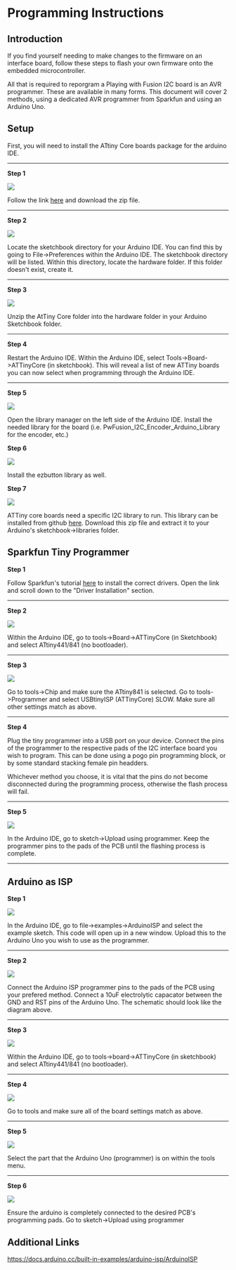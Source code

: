 # Programming Instructions

## Introduction
If you find yourself needing to make changes to the firmware on an interface board, follow these steps to flash your own firmware onto the embedded microcontroller.

All that is required to reporgram a Playing with Fusion I2C board is an AVR programmer. These are available in many forms. This document will cover 2 methods, using a dedicated AVR programmer from Sparkfun and using an Arduino Uno.

## Setup

First, you will need to install the ATtiny Core boards package for the arduino IDE. 

---

**Step 1**

![](images/img_01.png)

Follow the link [here](https://github.com/SpenceKonde/ATTinyCore/tree/v2.0.0-devThis-is-the-head-submit-PRs-against-this) and download the zip file.

---

**Step 2**

![](images/img_02.png)

Locate the sketchbook directory for your Arduino IDE. You can find this by going to File->Preferences within the Arduino IDE. The sketchbook directory will be listed. Within this directory, locate the hardware folder. If this folder doesn't exist, create it.

---

**Step 3**

![](images/img_03.png)

Unzip the AtTiny Core folder into the hardware folder in your Arduino Sketchbook folder.

---

**Step 4**

Restart the Arduino IDE.
Within the Arduino IDE, select Tools->Board->ATTinyCore (in sketchbook). This will reveal a list of new ATTiny boards you can now select when programming through the Arduino IDE.

---

**Step 5**

![](images/img_12.png)

Open the library manager on the left side of the Arduino IDE. Install the needed library for the board (i.e. PwFusion_I2C_Encoder_Arduino_Library for the encoder, etc.)

**Step 6**

![](images/img_14.png)

Install the ezbutton library as well.

**Step 7**

![](images/img_13.png)

ATTiny core boards need a specific I2C library to run. This library can be installed from github [here](https://github.com/orangkucing/WireS). Download this zip file and extract it to your Arduino's sketchbook->libraries folder.





## Sparkfun Tiny Programmer

**Step 1**

Follow Sparkfun's tutorial [here](https://learn.sparkfun.com/tutorials/tiny-avr-programmer-hookup-guide/?_gl=1*1qrfgwy*_ga*MTM1OTUxOTg0NS4xNjkyODAyNTc1*_ga_T369JS7J9N*MTY5NjE3ODA3My4xMi4xLjE2OTYxNzgwODkuNDQuMC4w&_ga=2.47319523.57215827.1696023143-1359519845.1692802575) to install the correct drivers. Open the link and scroll down to the "Driver Installation" section.

---

**Step 2**

![](images/img_04.png)

Within the Arduino IDE, go to tools->Board->ATTinyCore (in Sketchbook) and select ATtiny441/841 (no bootloader).

---

**Step 3**

![](images/img_05.png)

Go to tools->Chip and make sure the ATtiny841 is selected.
Go to tools->Programmer and select USBtinyISP (ATTinyCore) SLOW.
Make sure all other settings match as above.

---

**Step 4**

Plug the tiny programmer into a USB port on your device. Connect the pins of the programmer to the respective pads of the I2C interface board you wish to program. This can be done using a pogo pin programming block, or by some standard stacking female pin headders.

Whichever method you choose, it is vital that the pins do not become disconnected during the programming process, otherwise the flash process will fail.

---

**Step 5**

![](images/img_06.png)

In the Arduino IDE, go to sketch->Upload using programmer.
Keep the programmer pins to the pads of the PCB until the flashing process is complete.

---

## Arduino as ISP

**Step 1**

![](images/img_07.png)

In the Arduino IDE, go to file->examples->ArduinoISP and select the example sketch. This code will open up in a new window. Upload this to the Arduino Uno you wish to use as the programmer.

---

**Step 2**

![](images/img_08.png)

Connect the Arduino ISP programmer pins to the pads of the PCB using your prefered method. Connect a 10uF electrolytic capacator between the GND and RST pins of the Arduino Uno. The schematic should look like the diagram above.

---

**Step 3**

![](images/img_09.png)

Within the Arduino IDE, go to tools->board->ATTinyCore (in sketchbook) and select ATtiny441/841 (no bootloader).

---

**Step 4**

![](images/img_10.png)

Go to tools and make sure all of the board settings match as above.

---

**Step 5**

![](images/img_11.png)

Select the part that the Arduino Uno (programmer) is on within the tools menu.

---

**Step 6**

![](images/img_06.png)

Ensure the arduino is completely connected to the desired PCB's programming pads.
Go to sketch->Upload using programmer

## Additional Links

https://docs.arduino.cc/built-in-examples/arduino-isp/ArduinoISP





